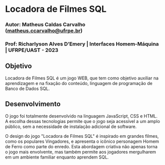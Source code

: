 # Locadora de Filmes SQL
### Autor: Matheus Caldas Carvalho (matheus.ccarvalho@ufrpe.br)
### Prof: Richarlyson Alves D’Emery | Interfaces Homem-Máquina | UFRPE/UAST - 2023

## Objetivo
Locadora de Filmes SQL é um jogo WEB, que tem como objetivo auxiliar na aprendizagem e na fixação do conteúdo, linguagem de programação de Banco de Dados SQL.

## Desenvolvimento
O jogo foi totalmente desenvolvido na linguagem JavaScript, CSS e HTML. A escolha dessas tecnologias permite que o jogo seja acessível a um amplo público, sem a necessidade de instalação adicional de software.

O design do jogo "Locadora de Filmes SQL" é inspirado em grandes filmes, como os populares Vingadores, e apresenta o icônico personagem Homem de Ferro como parte do enredo. Esta abordagem criativa não apenas torna o jogo mais envolvente, mas também permite aos jogadores mergulharem em um ambiente familiar enquanto aprendem SQL. 
